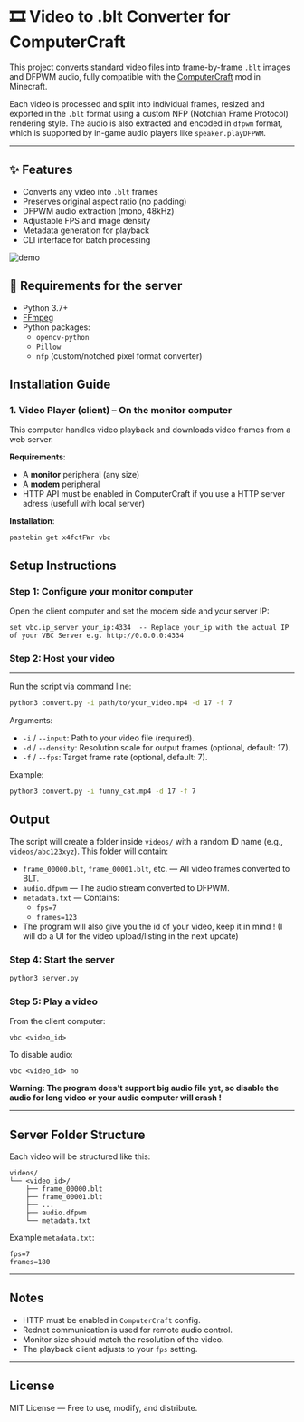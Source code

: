 # 🎞️ Video to .blt Converter for ComputerCraft

This project converts standard video files into frame-by-frame `.blt` images and DFPWM audio, fully compatible with the [ComputerCraft](https://tweaked.cc/) mod in Minecraft.

Each video is processed and split into individual frames, resized and exported in the `.blt` format using a custom NFP (Notchian Frame Protocol) rendering style. The audio is also extracted and encoded in `dfpwm` format, which is supported by in-game audio players like `speaker.playDFPWM`.

---

## ✨ Features

- Converts any video into `.blt` frames
- Preserves original aspect ratio (no padding)
- DFPWM audio extraction (mono, 48kHz)
- Adjustable FPS and image density
- Metadata generation for playback
- CLI interface for batch processing


![demo](https://github.com/user-attachments/assets/2f9e78f2-0fb1-492d-85f7-ddef02f418c7)



## 🧰 Requirements for the server

- Python 3.7+
- [FFmpeg](https://ffmpeg.org/)
- Python packages:
  - `opencv-python`
  - `Pillow`
  - `nfp` (custom/notched pixel format converter)




Installation Guide
------------------

### 1. Video Player (client) – On the monitor computer

This computer handles video playback and downloads video frames from a web server.

**Requirements**:
- A **monitor** peripheral (any size)
- A **modem** peripheral
- HTTP API must be enabled in ComputerCraft if you use a HTTP server adress (usefull with local server)

**Installation**:

```
pastebin get x4fctFWr vbc
```

Setup Instructions
------------------

### Step 1: Configure your monitor computer

Open the client computer and set the modem side and your server IP:

```
set vbc.ip_server your_ip:4334  -- Replace your_ip with the actual IP of your VBC Server e.g. http://0.0.0.0:4334
```


### Step 2: Host your video
-----
Run the script via command line:

```bash
python3 convert.py -i path/to/your_video.mp4 -d 17 -f 7
```

Arguments:
- `-i` / `--input`: Path to your video file (required).
- `-d` / `--density`: Resolution scale for output frames (optional, default: 17).
- `-f` / `--fps`: Target frame rate (optional, default: 7). 

Example:
```bash
python3 convert.py -i funny_cat.mp4 -d 17 -f 7
```

Output
------
The script will create a folder inside `videos/` with a random ID name (e.g., `videos/abc123xyz`).
This folder will contain:
- `frame_00000.blt`, `frame_00001.blt`, etc. — All video frames converted to BLT.
- `audio.dfpwm` — The audio stream converted to DFPWM.
- `metadata.txt` — Contains:
    - `fps=7`
    - `frames=123`
- The program will also give you the id of your video, keep it in mind !
  (I will do a UI for the video upload/listing in the next update)

### Step 4: Start the server

```bash
python3 server.py
```

### Step 5: Play a video

From the client computer:

```
vbc <video_id>
```

To disable audio:

```
vbc <video_id> no
```

**Warning: The program does't support big audio file yet, so disable the audio for long video or your audio computer will crash !**

---

Server Folder Structure
--------------------------------

Each video will be structured like this:

```
videos/
└── <video_id>/
    ├── frame_00000.blt
    ├── frame_00001.blt
    ├── ...
    ├── audio.dfpwm
    └── metadata.txt
```

Example `metadata.txt`:

```
fps=7
frames=180
```

---

Notes
-----

- HTTP must be enabled in `ComputerCraft` config.
- Rednet communication is used for remote audio control.
- Monitor size should match the resolution of the video.
- The playback client adjusts to your `fps` setting.

---

License
-------

MIT License — Free to use, modify, and distribute.

